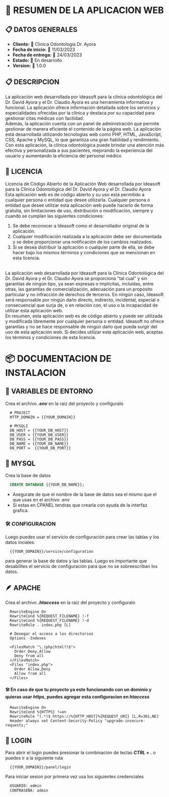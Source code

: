 # 📝 RESUMEN DE LA APLICACION WEB

## 📋 DATOS GENERALES

<ul>
  <li><b>Cliente:</b> 🦷 Clinica Odontologia Dr. Ayora</li>
  <li><b>Fecha de inicio:</b> 📅 11/03/2023</li>
  <li><b>Fecha de entrega:</b> 📅 24/03/2023</li>
  <li><b>Estado:</b> 🚧 En desarrollo</li>
  <li><b>Version:</b> 🚀 1.0.0</li>
</ul>

## 📋 DESCRIPCION

<p>
  La aplicación web desarrollada por Ideasoft para la clínica odontológica del Dr. David Ayora y el Dr. Claudio Ayora es una herramienta informativa y funcional. La aplicación ofrece información detallada sobre los servicios y especialidades ofrecidas por la clínica y destaca por su capacidad para gestionar citas médicas con facilidad.
  <br>
  Además, la aplicación cuenta con un panel de administración que permite gestionar de manera eficiente el contenido de la página web. La aplicación está desarrollada utilizando tecnologías web como PHP, HTML, JavaScript, CSS, Apache y MySQL, lo que garantiza una gran fiabilidad y rendimiento. Con esta aplicación, la clínica odontológica puede brindar una atención más efectiva y personalizada a sus pacientes, mejorando la experiencia del usuario y aumentando la eficiencia del personal médico
</p>

## 📝 LICENCIA

<p>
  Licencia de Código Abierto de la Aplicación Web desarrollada por Ideasoft para la Clínica Odontológica del Dr. David Ayora y el Dr. Claudio Ayora
  <br>
  Esta aplicación web es de código abierto y su uso está permitido a cualquier persona o entidad que desee utilizarla. Cualquier persona o entidad que desee utilizar esta aplicación web puede hacerlo de forma gratuita, sin limitaciones de uso, distribución o modificación, siempre y cuando se cumplan las siguientes condiciones:
  <br>
  <ol>
    <li>Se debe reconocer a Ideasoft como el desarrollador original de la aplicación.</li>
    <li>Cualquier modificación realizada a la aplicación debe ser documentada y se debe proporcionar una notificación de los cambios realizados.</li>
    <li>Si se desea distribuir la aplicación o cualquier parte de ella, se debe hacer bajo los mismos términos y condiciones que se mencionan en esta licencia.</li>
  </ol>
  <br>
  La aplicación web desarrollada por Ideasoft para la Clínica Odontológica del Dr. David Ayora y el Dr. Claudio Ayora se proporciona "tal cual" y sin garantías de ningún tipo, ya sean expresas o implícitas, incluidas, entre otras, las garantías de comercialización, adecuación para un propósito particular y no infracción de derechos de terceros. En ningún caso, Ideasoft será responsable por ningún daño directo, indirecto, incidental, especial o consecuencial que surja de, o en relación con, el uso o la incapacidad de utilizar esta aplicación web.
  <br>
  En resumen, esta aplicación web es de código abierto y puede ser utilizada y modificada libremente por cualquier persona o entidad. Ideasoft no ofrece garantías y no se hace responsable de ningún daño que pueda surgir del uso de esta aplicación web. Si decides utilizar esta aplicación web, aceptas los términos y condiciones de esta licencia.
</p>

# 📦 DOCUMENTACION DE INSTALACION

## 📄 VARIABLES DE ENTORNO

Crea el archivo <b><i>.env</i></b> en la raiz del proyecto y configuralo

```env
  # PROJECT
  HTTP_DOMAIN = {{YOUR_DOMAIN}}

  # MYSQLI
  DB_HOST = {{YOUR_DB_HOST}}
  DB_USER = {{YOUR_DB_USER}}
  DB_PASS = {{YOUR_DB_PASS}}
  DB_NAME = {{YOUR_DB_NAME}}
  DB_PORT =  {{YOUR_DB_PORT}}
```

## 🐬 MYSQL

Crea la base de datos

```sql
  CREATE DATABASE {{YOUR_DB_NAME}};
```

-   Asegurate de que el nombre de la base de datos sea el mismo que el que usas en el archivo .env
-   Si estas en CPANEL tendras que crearla con ayuda de la interfaz grafica.

### 🛠 CONFIGURACION

Luego puedes usar el servicio de configuración para crear las tablas y los datos inciales:

```http
  {{YOUR_DOMAIN}}/service/configuration
```

para generar la base de datos y las tablas.
Luego es importante que desabilites el servicio de configuración para que no se sobreescriban los datos.

## 🪶 APACHE

Crea el archivo <b><i>.htaccess</i></b> en la raiz del proyecto y configuralo

```htaccess
  RewriteEngine On
  RewriteCond %{REQUEST_FILENAME} !-f
  RewriteCond %{REQUEST_FILENAME} !-d
  RewriteRule . index.php [L]

  # Denegar el acceso a los directorios
  Options -Indexes

  <FilesMatch "\.(php|html?)$">
    Order Deny,Allow
    Deny from all
  </FilesMatch>
  <Files "index.php">
    Order Allow,Deny
    Allow from all
  </Files>
```

#### 🛠 En caso de que tu proyecto ya este funcionando con un dominio y quieras usar _https_, puedes agregar esta configuracion en _htaccess_

```htaccess
  RewriteEngine On
  RewriteCond %{HTTPS} !=on
  RewriteRule ^(.*)$ https://%{HTTP_HOST}%{REQUEST_URI} [L,R=301,NE]
  Header always set Content-Security-Policy "upgrade-insecure-requests;"
```

## 🚪 LOGIN

Para abrir el login puedes presionar la combinacion de teclas <b><i>CTRL + .</i></b> o puedes ir a la siguiente ruta

```http
  {{YOUR_DOMAIN}}/panel/login
```

Para iniciar sesion por primera vez usa los siguientes credenciales

```txt
  USUARIO: admin
  CONTRASEÑA: admin
```
